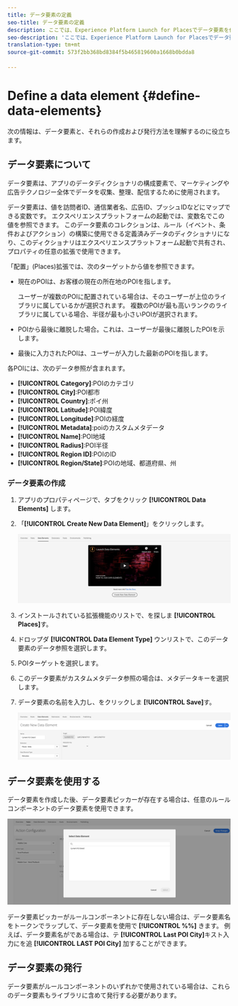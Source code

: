 ```yaml
---
title: データ要素の定義
seo-title: データ要素の定義
description: ここでは、Experience Platform Launch for Placesでデータ要素を作成、使用および公開する方法について説明します。
seo-description: 'ここでは、Experience Platform Launch for Placesでデータ要素を作成、使用および公開する方法について説明します。 '
translation-type: tm+mt
source-git-commit: 573f2bb368bd8384f5b465819600a1668b0bdda8

---
```



# Define a data element {#define-data-elements}

次の情報は、データ要素と、それらの作成および発行方法を理解するのに役立ちます。

## データ要素について

データ要素は、アプリのデータディクショナリの構成要素で、マーケティングや広告テクノロジー全体でデータを収集、整理、配信するために使用されます。

データ要素は、値を訪問者ID、通信業者名、広告ID、プッシュIDなどにマップできる変数です。 エクスペリエンスプラットフォームの起動では、変数名でこの値を参照できます。 このデータ要素のコレクションは、ルール（イベント、条件およびアクション）の構築に使用できる定義済みデータのディクショナリになり、このディクショナリはエクスペリエンスプラットフォーム起動で共有され、プロパティの任意の拡張で使用できます。

「配置」(Places)拡張では、次のターゲットから値を参照できます。

* 現在のPOIは、お客様の現在の所在地のPOIを指します。

   ユーザーが複数のPOIに配置されている場合は、そのユーザーが上位のライブラリに属しているかが選択されます。 複数のPOIが最も高いランクのライブラリに属している場合、半径が最も小さいPOIが選択されます。
* POIから最後に離脱した場合。これは、ユーザーが最後に離脱したPOIを示します。
* 最後に入力されたPOIは、ユーザーが入力した最新のPOIを指します。

各POIには、次のデータ参照が含まれます。

* **[!UICONTROL Category]**:POIのカテゴリ
* **[!UICONTROL City]**:POI都市
* **[!UICONTROL Country]**:ポイ州
* **[!UICONTROL Latitude]**:POI緯度
* **[!UICONTROL Longitude]**:POIの経度
* **[!UICONTROL Metadata]**:poiのカスタムメタデータ
* **[!UICONTROL Name]**:POI地域
* **[!UICONTROL Radius]**:POI半径
* **[!UICONTROL Region ID]**:POIのID
* **[!UICONTROL Region/State]**:POIの地域、都道府県、州

### データ要素の作成

1. アプリのプロパティページで、タブをクリック **[!UICONTROL Data Elements]** します。

2. 「**[!UICONTROL Create New Data Element]**」をクリックします。

   ![データ要素の作成](/help/assets/create-de-2-v3.png)

3. インストールされている拡張機能のリストで、を探しま **[!UICONTROL Places]**&#x200B;す。

4. ドロップダ **[!UICONTROL Data Element Type]** ウンリストで、このデータ要素のデータ参照を選択します。

5. POIターゲットを選択します。

6. このデータ要素がカスタムメタデータ参照の場合は、メタデータキーを選択します。

7. データ要素の名前を入力し、をクリックしま **[!UICONTROL Save]**&#x200B;す。

   ![データ要素の作成](/help/assets/create-de-7-v3.png)


## データ要素を使用する

データ要素を作成した後、データ要素ピッカーが存在する場合は、任意のルールコンポーネントのデータ要素を使用できます。

![データ要素の使用](/help/assets/use-de-v2.png)

データ要素ピッカーがルールコンポーネントに存在しない場合は、データ要素名をトークンでラップして、データ要素を使用で **[!UICONTROL %%]** きます。
例えば、データ要素名がである場合は、テ **[!UICONTROL Last POI City]**&#x200B;キスト入力にを追 **[!UICONTROL LAST POI City]** 加することができます。


## データ要素の発行

データ要素がルールコンポーネントのいずれかで使用されている場合は、これらのデータ要素もライブラリに含めて発行する必要があります。
